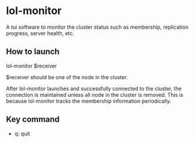 # lol-monitor

A tui software to monitor the cluster status such as
membership, replication progress, server health, etc.

## How to launch

lol-monitor $receiver

$receiver should be one of the node in the cluster.

After lol-monitor launches and successfully connected to the cluster,
the connection is maintained unless all node in the cluster is removed.
This is because lol-monitor tracks the membership information periodically.

## Key command

- q: quit